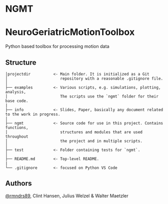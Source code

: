 # NGMT
# NeuroGeriatricMotionToolbox
Python based toolbox for processing motion data

## Structure
```
│projectdir          <- Main folder. It is initialized as a Git
│                       repository with a reasonable .gitignore file.
│
├── examples         <- Various scripts, e.g. simulations, plotting, analysis,
│                       The scripts use the `ngmt` folder for their base code.
|
├── info             <- Slides, Paper, basically any document related to the work in progress.
│
├── ngmt             <- Source code for use in this project. Contains functions,
│                       structures and modules that are used throughout
│                       the project and in multiple scripts.
│
├── test             <- Folder containing tests for `ngmt`.
│
├── README.md        <- Top-level README. 
|
└── .gitignore       <- focused on Python VS Code
```
                        
## Authors
[@rmndrs89](https://github.com/rmndrs89), Clint Hansen, Julius Welzel & Walter Maetzler
